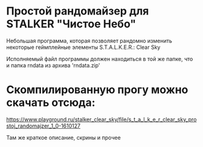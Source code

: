 # Простой рандомайзер для STALKER "Чистое Небо"
Небольшая программа, которая позволяет рандомно изменить некоторые геймплейные элементы S.T.A.L.K.E.R.: Clear Sky

Исполняемый файл программы должен находиться в той же папке, что и папка rndata из архива 'rndata.zip'

# Скомпилированную прогу можно скачать отсюда: 
https://www.playground.ru/stalker_clear_sky/file/s_t_a_l_k_e_r_clear_sky_prostoj_randomajzer_1_0-1610127

Там же краткое описание, скрины и прочее
